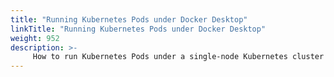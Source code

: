```yaml
---
title: "Running Kubernetes Pods under Docker Desktop"
linkTitle: "Running Kubernetes Pods under Docker Desktop"
weight: 952
description: >-
     How to run Kubernetes Pods under a single-node Kubernetes cluster in Docker Desktop
---
```

